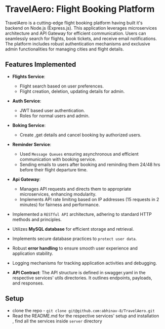# TravelAero: Flight Booking Platform

TravelAero is a cutting-edge flight booking platform having built it's backend on Node.js (Express.js). This application leverages microservices architecture and API Gateway for efficient communication. Users can seamlessly search for flights, book tickets, and receive email notifications. The platform includes robust authentication mechanisms and exclusive admin functionalities for managing cities and flight details.


## Features Implemented

- **Flights Service**: 
    - Flight search based on user preferences.
    - Flight creation, deletion, updating details for admin.

- **Auth Service**:
    - JWT based user authentication.
    - Roles for normal users and admin.

- **Boking Service**:
    - Create ,get details and cancel booking by authorized users.

- **Reminder Service**:
    - Used `Message Queues` ensuring asynchronous and efficient communication with booking service.
    - Sending emails to users after booking and reminding them 24/48 hrs before their flight departure time.

- **Api Gateway**:
    - Manages API requests and directs them to appropriate microservices, enhancing modularity.
    - Implements API rate limiting based on IP addresses (15 requests in 2 minutes) for fairness and performance.

- Implemented a `RESTful API` architecture, adhering to standard HTTP methods and principles. 
- Utilizes **MySQL database** for efficient storage and retrieval.
- Implements secure database practices to `protect user data`.
- Robust **error handling** to ensure smooth user experience and application stability.
- Logging mechanisms for tracking application activities and debugging.
- **API Contract**: The API structure is defined in swagger.yaml in the respective services' utils directories. It outlines endpoints, payloads, and responses.


## Setup

- clone the repo - `git clone git@github.com:abhinav-8/TravelAero.git`
- Read the README.md for the respective services' setup and installation , find all the services inside `server` directory



